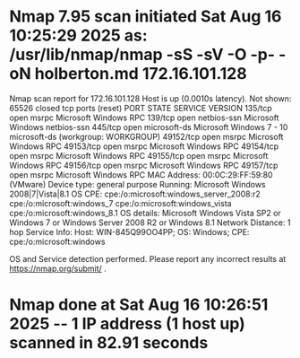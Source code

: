 # Nmap 7.95 scan initiated Sat Aug 16 10:25:29 2025 as: /usr/lib/nmap/nmap -sS -sV -O -p- -oN holberton.md 172.16.101.128
Nmap scan report for 172.16.101.128
Host is up (0.0010s latency).
Not shown: 65526 closed tcp ports (reset)
PORT      STATE SERVICE      VERSION
135/tcp   open  msrpc        Microsoft Windows RPC
139/tcp   open  netbios-ssn  Microsoft Windows netbios-ssn
445/tcp   open  microsoft-ds Microsoft Windows 7 - 10 microsoft-ds (workgroup: WORKGROUP)
49152/tcp open  msrpc        Microsoft Windows RPC
49153/tcp open  msrpc        Microsoft Windows RPC
49154/tcp open  msrpc        Microsoft Windows RPC
49155/tcp open  msrpc        Microsoft Windows RPC
49156/tcp open  msrpc        Microsoft Windows RPC
49157/tcp open  msrpc        Microsoft Windows RPC
MAC Address: 00:0C:29:FF:59:80 (VMware)
Device type: general purpose
Running: Microsoft Windows 2008|7|Vista|8.1
OS CPE: cpe:/o:microsoft:windows_server_2008:r2 cpe:/o:microsoft:windows_7 cpe:/o:microsoft:windows_vista cpe:/o:microsoft:windows_8.1
OS details: Microsoft Windows Vista SP2 or Windows 7 or Windows Server 2008 R2 or Windows 8.1
Network Distance: 1 hop
Service Info: Host: WIN-845Q99OO4PP; OS: Windows; CPE: cpe:/o:microsoft:windows

OS and Service detection performed. Please report any incorrect results at https://nmap.org/submit/ .
# Nmap done at Sat Aug 16 10:26:51 2025 -- 1 IP address (1 host up) scanned in 82.91 seconds
